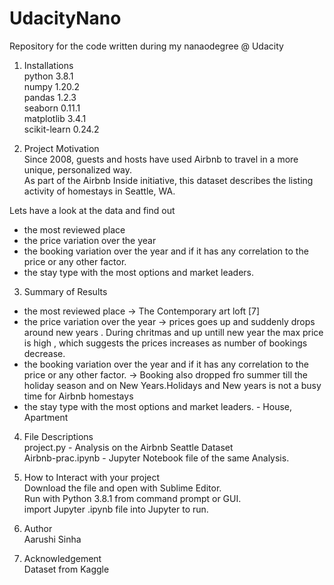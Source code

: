 # UdacityNano
Repository for the code written during my nanaodegree @ Udacity

1) Installations <br />
  python 3.8.1 <br />
  numpy 1.20.2 <br />
  pandas 1.2.3 <br />
  seaborn 0.11.1 <br />
  matplotlib 3.4.1 <br />
  scikit-learn 0.24.2 <br />
  
2) Project Motivation <br />
  Since 2008, guests and hosts have used Airbnb to travel in a more unique, personalized way.<br />
  As part of the Airbnb Inside initiative, this dataset describes the listing activity of homestays in Seattle, WA.<br />

  Lets have a look at the data and find out <br />
  - the most reviewed place<br />
  - the price variation over the year<br />
  - the booking variation over the year and if it has any correlation to the price or any other factor.<br />
  - the stay type with the most options and market leaders.<br />

3) Summary of Results<br />
  - the most reviewed place  -> The Contemporary art loft [7]<br />
  - the price variation over the year -> prices goes up and suddenly drops around new years . During chritmas and up untill new year the max price is high , which suggests the         prices increases as number of bookings decrease. <br />
  - the booking variation over the year and if it has any correlation to the price or any other factor. -> Booking also dropped fro summer till the holiday season and on New           Years.Holidays and New years is not a busy time for Airbnb homestays<br />
  - the stay type with the most options and market leaders. - House, Apartment    <br /> 

4) File Descriptions <br />
   project.py - Analysis on the Airbnb Seattle Dataset<br />
   Airbnb-prac.ipynb - Jupyter Notebook file of the same Analysis. <br />
   
5) How to Interact with your project<br />
   Download the file and open with Sublime Editor.<br />
   Run with Python 3.8.1 from command prompt or GUI.<br />
   import Jupyter .ipynb file into Jupyter to run. <br />
   
6) Author<br />
   Aarushi Sinha<br />
   
7) Acknowledgement<br />
   Dataset from Kaggle <br />
